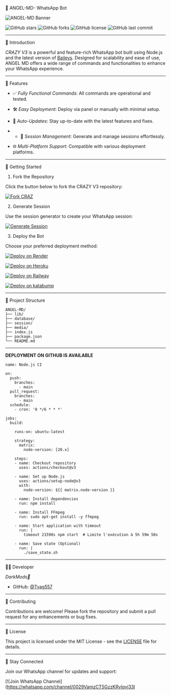 🤖 ANGEL-MD- WhatsApp Bot

![ANGEL-MD Banner](https://img1.pixhost.to/images/6331/608513148_imgtmp.jpg)

![GitHub stars](https://img.shields.io/github/stars/DavidTechInc/CRAZY-V3?style=flat-square)
![GitHub forks](https://img.shields.io/github/forks/DavidTechInc/CRAZY-V3?style=flat-square)
![GitHub license](https://img.shields.io/github/license/DavidTechInc/CRAZY-V3?style=flat-square)
![GitHub last commit](https://img.shields.io/github/last-commit/DavidTechInc/CRAZY-V3?style=flat-square)

---

🚀 Introduction

*CRAZY V3* is a powerful and feature-rich WhatsApp bot built using Node.js and the latest version of [Baileys](https://github.com/whiskeysockets/baileys). Designed for scalability and ease of use, ANGEL MD offers a wide range of commands and functionalities to enhance your WhatsApp experience.

---

🧠 Features

- ✅ *Fully Functional Commands*: All commands are operational and tested.
- 🛠️ *Easy Deployment*: Deploy via panel or manually with minimal setup.
- 🔄 *Auto-Updates*: Stay up-to-date with the latest features and fixes.

- - 📁 *Session Management*: Generate and manage sessions effortlessly.
- 🌐 *Multi-Platform Support*: Compatible with various deployment platforms.


---

🔧 Getting Started

1. Fork the Repository

Click the button below to fork the CRAZY V3 repository:

[![Fork CRAZ](https://img.shields.io/badge/Fork%20CRAZY%20V3-Click%20Here-blue?style=for-the-badge&logo=github)](https://github.com/DavidTechInc/CRAZY-V3/fork)

2. Generate Session

Use the session generator to create your WhatsApp session:

[![Generate Session](https://img.shields.io/badge/Generate%20Session-Click%20Here-green?style=for-the-badge&logo=whatsapp)](https://crazy-sess.onrender.com)

3. Deploy the Bot

Choose your preferred deployment method:

[![Deploy on Render](https://img.shields.io/badge/Deploy%20on-Render-blue?style=for-the-badge&logo=render)](https://render.com/)


[![Deploy on Heroku](https://img.shields.io/badge/Deploy%20on-Heroku-purple?style=for-the-badge&logo=heroku)](https://heroku.com/)


[![Deploy on Railway](https://img.shields.io/badge/Deploy%20on-Railway-black?style=for-the-badge&logo=railway)](https://railway.app/)

[![Deploy on katabump](https://img.shields.io/badge/Deploy%20on-katabump-pink?style=for-the-badge&logo=katabump)](https://katabump.com/)

---

📂 Project Structure

```
ANGEL-MD/
├── lib/
├── database/
├── session/
├── media/
├── index.js
├── package.json
└── README.md
```
---
**DEPLOYMENT ON GITHUB IS AVAILABLE**
```
name: Node.js CI

on:
  push:
    branches:
      - main
  pull_request:
    branches:
      - main
  schedule:
    - cron: '0 */6 * * *'  

jobs:
  build:

    runs-on: ubuntu-latest

    strategy:
      matrix:
        node-version: [20.x]

    steps:
    - name: Checkout repository
      uses: actions/checkout@v3

    - name: Set up Node.js
      uses: actions/setup-node@v3
      with:
        node-version: ${{ matrix.node-version }}

    - name: Install dependencies
      run: npm install

    - name: Install FFmpeg
      run: sudo apt-get install -y ffmpeg

    - name: Start application with timeout
      run: |
        timeout 21590s npm start  # Limite l'exécution à 5h 59m 50s

    - name: Save state (Optional)
      run: |
        ./save_state.sh
```
---

🧑‍💻 Developer

*DarkMods🌹*

- GitHub: [@Tyag557](https://github.com/Tyago557)

---

🤝 Contributing

Contributions are welcome! Please fork the repository and submit a pull request for any enhancements or bug fixes.

---

📄 License

This project is licensed under the MIT License - see the [LICENSE](LICENSE) file for details.

---

📢 Stay Connected

Join our WhatsApp channel for updates and support:

[![Join WhatsApp Channel](https://whatsapp.com/channel/0029VamzCT5GzzKRylqvj33l

